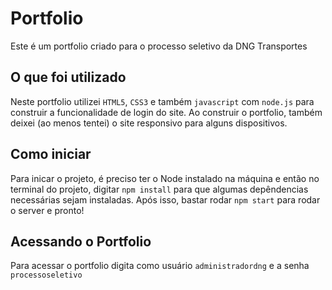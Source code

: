 # Portfolio

Este é um portfolio criado para o processo seletivo da DNG Transportes 

## O que foi utilizado

Neste portfolio utilizei `HTML5`, `CSS3` e também `javascript` com `node.js` para construir a funcionalidade de login do site. Ao construir o portfolio, também deixei (ao menos tentei) o site responsivo para alguns dispositivos.

## Como iniciar

Para inicar o projeto, é preciso ter o Node instalado na máquina e então no terminal do projeto, digitar `npm install` para que algumas depêndencias necessárias sejam instaladas. Após isso, bastar rodar `npm start` para rodar o server e pronto!

## Acessando o Portfolio

Para acessar o portfolio digita como usuário `administradordng` e a senha `processoseletivo`
